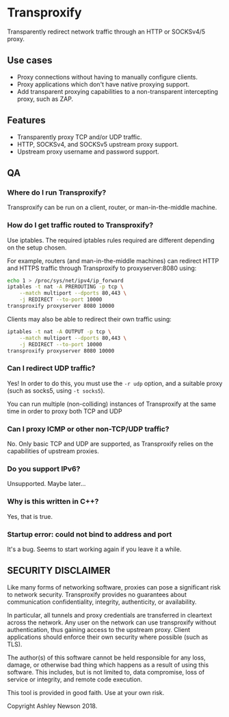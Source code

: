 # Transproxify

Transparently redirect network traffic through an HTTP or SOCKSv4/5 proxy.

## Use cases

- Proxy connections without having to manually configure clients.
- Proxy applications which don't have native proxying support.
- Add transparent proxying capabilities to a non-transparent intercepting proxy, such as ZAP.

## Features

- Transparently proxy TCP and/or UDP traffic.
- HTTP, SOCKSv4, and SOCKSv5 upstream proxy support.
- Upstream proxy username and password support.

## QA

### Where do I run Transproxify?

Transproxify can be run on a client, router, or man-in-the-middle machine.

### How do I get traffic routed to Transproxify?

Use iptables. The required iptables rules required are different depending on the setup chosen.

For example, routers (and man-in-the-middle machines) can redirect HTTP and HTTPS traffic through Transproxify to proxyserver:8080 using:

```sh
echo 1 > /proc/sys/net/ipv4/ip_forward
iptables -t nat -A PREROUTING -p tcp \
    --match multiport --dports 80,443 \
    -j REDIRECT --to-port 10000
transproxify proxyserver 8080 10000
```

Clients may also be able to redirect their own traffic using:

```sh
iptables -t nat -A OUTPUT -p tcp \
    --match multiport --dports 80,443 \
    -j REDIRECT --to-port 10000
transproxify proxyserver 8080 10000
```

### Can I redirect UDP traffic?

Yes! In order to do this, you must use the `-r udp` option, and a suitable proxy (such as socks5, using `-t socks5`).

You can run multiple (non-colliding) instances of Transproxify at the same time in order to proxy both TCP and UDP

### Can I proxy ICMP or other non-TCP/UDP traffic?

No. Only basic TCP and UDP are supported, as Transproxify relies on the capabilities of upstream proxies.

### Do you support IPv6?

Unsupported. Maybe later...

### Why is this written in C++?

Yes, that is true.

### Startup error: could not bind to address and port

It's a bug. Seems to start working again if you leave it a while.

## SECURITY DISCLAIMER

Like many forms of networking software, proxies can pose a significant risk to
network security. Transproxify provides no guarantees about communication
confidentiality, integrity, authenticity, or availability.

In particular, all tunnels and proxy credentials are transferred in cleartext
across the network. Any user on the network can use transproxify without
authentication, thus gaining access to the upstream proxy. Client applications
should enforce their own security where possible (such as TLS).

The author(s) of this software cannot be held responsible for any loss,
damage, or otherwise bad thing which happens as a result of using this
software. This includes, but is not limited to, data compromise, loss of
service or integrity, and remote code execution.

This tool is provided in good faith. Use at your own risk.



Copyright Ashley Newson 2018.

